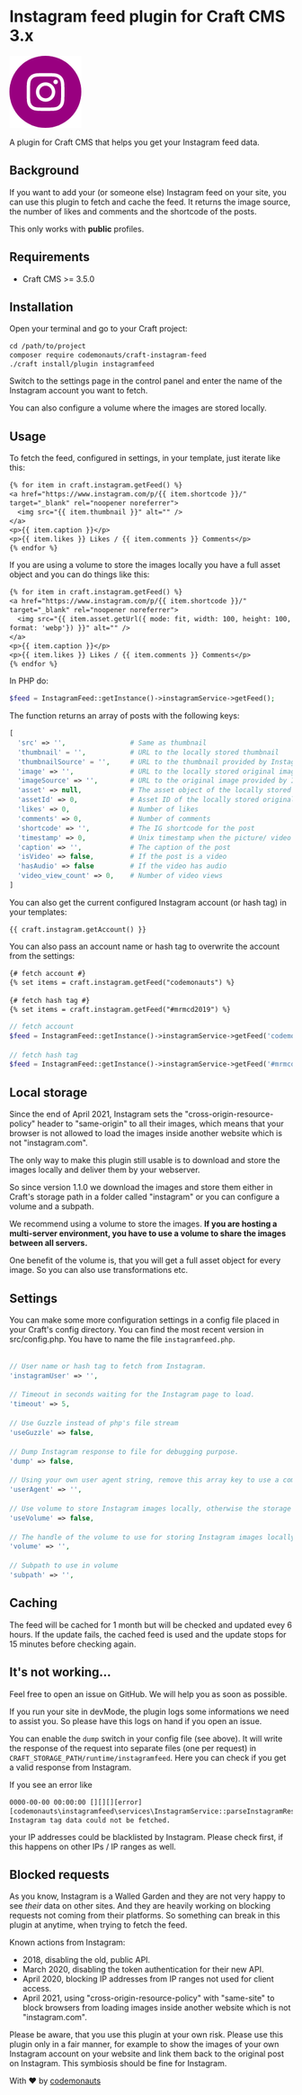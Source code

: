 # Instagram feed plugin for Craft CMS 3.x

![Icon](resources/instagram.png)

A plugin for Craft CMS that helps you get your Instagram feed data.

## Background

If you want to add your (or someone else) Instagram feed on your site, you can use this plugin to fetch and cache the feed. It returns the image source, the number of likes and comments and the shortcode of the posts.

This only works with **public** profiles. 

## Requirements

 * Craft CMS >= 3.5.0

## Installation

Open your terminal and go to your Craft project:

``` shell
cd /path/to/project
composer require codemonauts/craft-instagram-feed
./craft install/plugin instagramfeed
```

Switch to the settings page in the control panel and enter the name of the Instagram account you want to fetch.

You can also configure a volume where the images are stored locally.

## Usage

To fetch the feed, configured in settings, in your template, just iterate like this:

``` twig
{% for item in craft.instagram.getFeed() %}
<a href="https://www.instagram.com/p/{{ item.shortcode }}/" target="_blank" rel="noopener noreferrer">
  <img src="{{ item.thumbnail }}" alt="" />
</a>
<p>{{ item.caption }}</p>
<p>{{ item.likes }} Likes / {{ item.comments }} Comments</p>
{% endfor %}
```

If you are using a volume to store the images locally you have a full asset object and you can do things like this:

``` twig
{% for item in craft.instagram.getFeed() %}
<a href="https://www.instagram.com/p/{{ item.shortcode }}/" target="_blank" rel="noopener noreferrer">
  <img src="{{ item.asset.getUrl({ mode: fit, width: 100, height: 100, format: 'webp'}) }}" alt="" />
</a>
<p>{{ item.caption }}</p>
<p>{{ item.likes }} Likes / {{ item.comments }} Comments</p>
{% endfor %}
```

In PHP do:

``` php
$feed = InstagramFeed::getInstance()->instagramService->getFeed();
```
The function returns an array of posts with the following keys:

``` php
[
  'src' => '',                # Same as thumbnail
  'thumbnail' = '',           # URL to the locally stored thumbnail
  'thumbnailSource' = '',     # URL to the thumbnail provided by Instagram
  'image' => '',              # URL to the locally stored original image
  'imageSource' => '',        # URL to the original image provided by Instagram
  'asset' => null,            # The asset object of the locally stored original image (only available when using volumes)
  'assetId' => 0,             # Asset ID of the locally stored original image (only available when using volumes)
  'likes' => 0,               # Number of likes
  'comments' => 0,            # Number of comments
  'shortcode' => '',          # The IG shortcode for the post
  'timestamp' => 0,           # Unix timestamp when the picture/ video was taken
  'caption' => '',            # The caption of the post
  'isVideo' => false,         # If the post is a video
  'hasAudio' => false         # If the video has audio
  'video_view_count' => 0,    # Number of video views
]
```

You can also get the current configured Instagram account (or hash tag) in your templates:

``` twig
{{ craft.instagram.getAccount() }}
```

You can also pass an account name or hash tag to overwrite the account from the settings:

``` twig
{# fetch account #}
{% set items = craft.instagram.getFeed("codemonauts") %}

{# fetch hash tag #}
{% set items = craft.instagram.getFeed("#mrmcd2019") %}
```

``` php
// fetch account
$feed = InstagramFeed::getInstance()->instagramService->getFeed('codemonauts');

// fetch hash tag
$feed = InstagramFeed::getInstance()->instagramService->getFeed('#mrmcd2019');
```

## Local storage

Since the end of April 2021, Instagram sets the "cross-origin-resource-policy" header to "same-origin" to all their images, which means that your browser is not allowed to load the images inside another website which is not "instagram.com".

The only way to make this plugin still usable is to download and store the images locally and deliver them by your webserver.

So since version 1.1.0 we download the images and store them either in Craft's storage path in a folder called "instagram" or you can configure a volume and a subpath.

We recommend using a volume to store the images. **If you are hosting a multi-server environment, you have to use a volume to share the images between all servers.**

One benefit of the volume is, that you will get a full asset object for every image. So you can also use transformations etc.

## Settings

You can make some more configuration settings in a config file placed in your Craft's config directory. You can find the most recent version in src/config.php. You have to name the file `instagramfeed.php`.

``` php

// User name or hash tag to fetch from Instagram.
'instagramUser' => '',

// Timeout in seconds waiting for the Instagram page to load.
'timeout' => 5,

// Use Guzzle instead of php's file stream
'useGuzzle' => false,

// Dump Instagram response to file for debugging purpose.
'dump' => false,

// Using your own user agent string, remove this array key to use a common user agent of a well known browser
'userAgent' => '',

// Use volume to store Instagram images locally, otherwise the storage path will be used
'useVolume' => false,

// The handle of the volume to use for storing Instagram images locally
'volume' => '',

// Subpath to use in volume
'subpath' => '',
```

## Caching

The feed will be cached for 1 month but will be checked and updated evey 6 hours. If the update fails, the cached feed is used and the update stops for 15 minutes before checking again. 

## It's not working...

Feel free to open an issue on GitHub. We will help you as soon as possible.

If you run your site in devMode, the plugin logs some informations we need to assist you. So please have this logs on hand if you open an issue.

You can enable the `dump` switch in your config file (see above). It will write the response of the request into separate files (one per request) in `CRAFT_STORAGE_PATH/runtime/instagramfeed`. Here you can check if you get a valid response from Instagram.

If you see an error like

```
0000-00-00 00:00:00 [][][][error][codemonauts\instagramfeed\services\InstagramService::parseInstagramResponse] Instagram tag data could not be fetched. 
```

your IP addresses could be blacklisted by Instagram. Please check first, if this happens on other IPs / IP ranges as well.

## Blocked requests

As you know, Instagram is a Walled Garden and they are not very happy to see *their* data on other sites. And they are heavily working on blocking requests not coming from their platforms. So something can break in this plugin at anytime, when trying to fetch the feed.

Known actions from Instagram:

 * 2018, disabling the old, public API.
 * March 2020, disabling the token authentication for their new API.
 * April 2020, blocking IP addresses from IP ranges not used for client access.
 * April 2021, using "cross-origin-resource-policy" with "same-site" to block browsers from loading images inside another website which is not "instagram.com".

Please be aware, that you use this plugin at your own risk. Please use this plugin only in a fair manner, for example to show the images of your own Instagram account on your website and link them back to the original post on Instagram. This symbiosis should be fine for Instagram.

With ❤ by [codemonauts](https://codemonauts.com)
